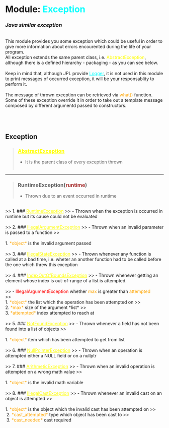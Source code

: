 # **Module: <span style="color:aqua">Exception</span>**
### ***Java similar exception***  
<br>
This module provides you some exception which could be useful in order to give more information about errors encourented during the life of your program. 
<br>All exception extends the same parent class, i.e. <span style="color:yellow">AbstractException</span>, although there is a defined hierarchy - packaging - as you can see below.  
<br><br>
Keep in mind that, although JPL provide <a href="https://github.com/Gabriele-P03/Libraries/tree/main/logger" style="color:aqua">Logger</a>, it is not used in this
module to print messages of occurred exception, it will be your responsablity to perform it.
<br><br>
The message of thrown exception can be retrieved via <span style="color:orange">what()</span> function. Some of these exception override it in order to take out a template message composed by different argumentd passed to constructors.

<br><br>

## **Exception**

> ### <a href="https://github.com/Gabriele-P03/Libraries/blob/main/exception/src/AbstractException.hpp" style="color:yellow"> AbstractException</a>
>- It is the parent class of every exception thrown
<br><br>
---
> ### RuntimeException(<span style="color:brown">runtime</span>)
> - Thrown due to an event occurred in runtime
<br>
>> 1. ### <a href="https://github.com/Gabriele-P03/Libraries/blob/main/exception/src/runtime/RuntimeException.hpp" style="color:yellow">RuntimeException</a>
>> - Thrown when the exception is occurred in runtime but its cause could not be evaluated 
<br><br>
>> 2. ### <a href="https://github.com/Gabriele-P03/Libraries/blob/main/exception/src/runtime/IllegalArgumentException.hpp" style="color:yellow">IllegalArgumentException</a>
>> - Thrown when an invalid parameter is passed to a function
>> <br><br>1. <span style="color:orange">*object*</span> is the invalid argument passed
<br><br>
>> 3. ### <a href="https://github.com/Gabriele-P03/Libraries/blob/main/exception/src/runtime/IllegalStateException.hpp" style="color:yellow">IllegalStateException</a>
>> - Thrown whenever any function is called at a bad time, i.e. wheter an another function had to be called before the one which threw this exception
<br><br>
>> 4. ### <a href="https://github.com/Gabriele-P03/Libraries/blob/main/exception/src/runtime/IndexOutOfBoundsException.hpp" style="color:yellow">IndexOutOfBoundsException</a>
>> - Thrown whenever getting an element whose index is out-of-range of a list is attempted.
<br><br>
>> - <span style="color:red">IllegalArgumentException</span> whether <span style="color:orange">max</span> is greater than <span style="color:orange">attempted</span>
<br>
>><br>1. <span style="color:orange">*object*</span> the list which the operation has been attempted on
>> <br>2. <span style="color:orange">*max*</span> size of the argument *list*
>> <br>3. <span style="color:orange">*attempted*</span> index attempted to reach at
<br><br>
>> 5. ### <a href="https://github.com/Gabriele-P03/Libraries/blob/main/exception/src/runtime/NotFoundException.hpp" style="color:yellow">NotFoundException</a>
>> - Thrown whenever a field has not been found into a list of objects
>> <br><br>1. <span style="color:orange">*object*</span> item which has been attempted to get from list
<br><br>
>> 6. ### <a href="https://github.com/Gabriele-P03/Libraries/blob/main/exception/src/runtime/NotFoundException.hpp" style="color:yellow">NullPointerException</a>
>> - Thrown when an operation is attempted either a NULL field or on a nullptr
<br><br>
>> 7. ### <a href="https://github.com/Gabriele-P03/Libraries/blob/main/exception/src/runtime/NotFoundException.hpp" style="color:yellow">ArithmeticException</a>
>> - Thrown when an invalid operation is attempted on a wrong math value
>> <br><br>1. <span style="color:orange">*object*</span> is the invalid math variable
<br><br>
>> 8. ### <a href="https://github.com/Gabriele-P03/Libraries/blob/main/exception/src/runtime/NotFoundException.hpp" style="color:yellow">IllegalCastException</a>
>> - Thrown whenever an invalid cast on an object is attempted
>><br><br> 1. <span style="color:orange">*object*</span> is the object which the invalid cast has been attempted on
>> <br>&nbsp;2. <span style="color:orange">*cast_attempted*</span> type which object has been cast to 
>> <br>&nbsp;3. <span style="color:orange">*cast_needed*</span> cast required 